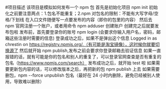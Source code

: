 #项目描述
该项目是模拟如何发布一个 npm 包
首先是初始化项目
npm init 初始化之前要注意两点：1.包名不能重复；2.npm 对包名的限制：不能有大写字母/空格/下划线
在入口文件随便写一点要发布的内容（即你的包里的内容）
然后去 npm 官网注册一个账户，或者用命令 npm adduser 创建账户
创建完之后就要发布包啦
发布前，首先要登录你的账号 npm login (会要求你输入用户名，密码，邮箱这些注册时需要的信息)
登录成功之后，如果不是弹出这个信息 Logged in as chrestin on https://registry.npmjs.org/.（有可能是淘宝镜像），这时候你就要切换源了
然后就开始 npm publish,发布之前会要求你登录邮箱去验证信息
如果一直报错的话，就有可能是你的包名和别人的重复了，可以登录官网查查是否有重复的包名（https://www.npmjs.com/search）
发布成功之后，就开始 test 啦
如果需要更新包内容的话，可以修改版本之后，再把新的包 npm publish 上去
如果需要删包，npm --force unpublish 包名（最好在 24 小时内删除，避免已经被别人使用，导致难以删除）
